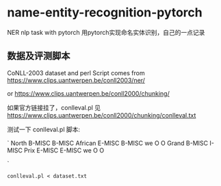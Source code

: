 # name-entity-recognition-pytorch
NER nlp task with pytorch
用pytorch实现命名实体识别，自己的一点记录

## 数据及评测脚本

CoNLL-2003 dataset and perl Script comes from https://www.clips.uantwerpen.be/conll2003/ner/ 

or https://www.clips.uantwerpen.be/conll2000/chunking/

如果官方链接挂了，conlleval.pl 见 https://www.clips.uantwerpen.be/conll2000/chunking/conlleval.txt

测试一下 conlleval.pl 脚本:

`
North B-MISC B-MISC
African E-MISC B-MISC
we O O
Grand B-MISC I-MISC
Prix E-MISC E-MISC
we O O

`

`conlleval.pl < dataset.txt`
